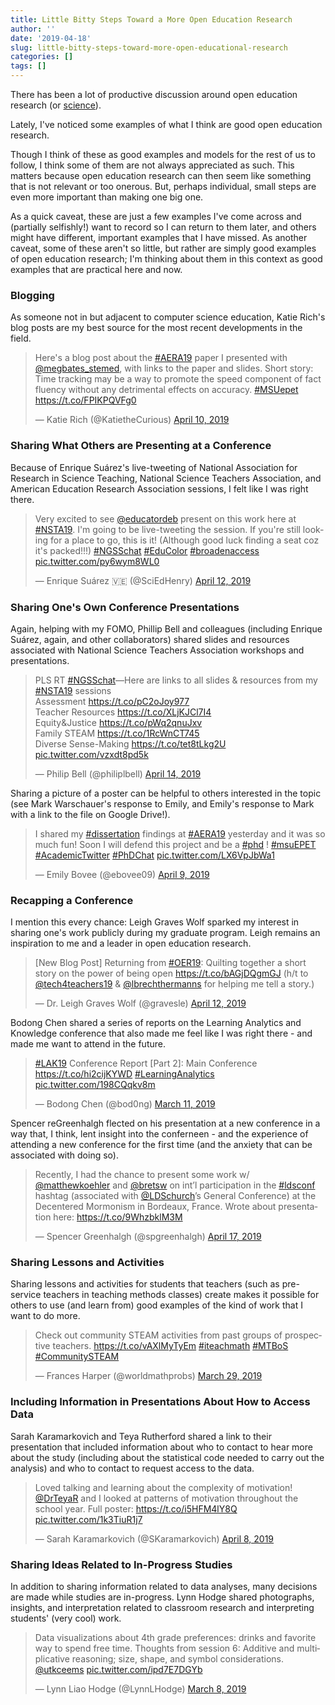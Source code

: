 ```yaml
---
title: Little Bitty Steps Toward a More Open Education Research
author: ''
date: '2019-04-18'
slug: little-bitty-steps-toward-more-open-educational-research
categories: []
tags: []
---
```


There has been a lot of productive discussion around open education research (or [science](https://journals.sagepub.com/doi/full/10.1177/2332858418787466)). 

Lately, I've noticed some examples of what I think are good open education research. 

Though I think of these as good examples and models for the rest of us to follow, I think some of them are not always appreciated as such. This matters because open education research can then seem like something that is not relevant or too onerous. But, perhaps individual, small steps are even more important than making one big one.

As a quick caveat, these are just a few examples I've come across and (partially selfishly!) want to record so I can return to them later, and others might have different, important examples that I have missed. As another caveat, some of these aren't so little, but rather are simply good examples of open education research; I'm thinking about them in this context as good examples that are practical here and now.

### Blogging

As someone not in but adjacent to computer science education, Katie Rich's blog posts are my best source for the most recent developments in the field. 

<blockquote class="twitter-tweet" data-lang="en"><p lang="en" dir="ltr">Here&#39;s a blog post about the <a href="https://twitter.com/hashtag/AERA19?src=hash&amp;ref_src=twsrc%5Etfw">#AERA19</a> paper I presented with <a href="https://twitter.com/megbates_stemed?ref_src=twsrc%5Etfw">@megbates_stemed</a>, with links to the paper and slides. Short story: Time tracking may be a way to promote the speed component of fact fluency without any detrimental effects on accuracy. <a href="https://twitter.com/hashtag/MSUepet?src=hash&amp;ref_src=twsrc%5Etfw">#MSUepet</a> <a href="https://t.co/FPIKPQVFg0">https://t.co/FPIKPQVFg0</a></p>&mdash; Katie Rich (@KatietheCurious) <a href="https://twitter.com/KatietheCurious/status/1115990827598319616?ref_src=twsrc%5Etfw">April 10, 2019</a></blockquote>
<script async src="https://platform.twitter.com/widgets.js" charset="utf-8"></script>

### Sharing What Others are Presenting at a Conference

Because of Enrique Suárez's live-tweeting of National Association for Research in Science Teaching, National Science Teachers Association, and American Education Research Association sessions, I felt like I was right there. 

<blockquote class="twitter-tweet" data-lang="en"><p lang="en" dir="ltr">Very excited to see <a href="https://twitter.com/educatordeb?ref_src=twsrc%5Etfw">@educatordeb</a> present on this work here at <a href="https://twitter.com/hashtag/NSTA19?src=hash&amp;ref_src=twsrc%5Etfw">#NSTA19</a>. I&#39;m going to be live-tweeting the session. If you&#39;re still looking for a place to go, this is it! (Although good luck finding a seat coz it&#39;s packed!!!) <a href="https://twitter.com/hashtag/NGSSchat?src=hash&amp;ref_src=twsrc%5Etfw">#NGSSchat</a> <a href="https://twitter.com/hashtag/EduColor?src=hash&amp;ref_src=twsrc%5Etfw">#EduColor</a> <a href="https://twitter.com/hashtag/broadenaccess?src=hash&amp;ref_src=twsrc%5Etfw">#broadenaccess</a> <a href="https://t.co/py6wym8WL0">pic.twitter.com/py6wym8WL0</a></p>&mdash; Enrique Suárez 🇻🇪 (@SciEdHenry) <a href="https://twitter.com/SciEdHenry/status/1116823845296590848?ref_src=twsrc%5Etfw">April 12, 2019</a></blockquote>
<script async src="https://platform.twitter.com/widgets.js" charset="utf-8"></script>

### Sharing One's Own Conference Presentations

Again, helping with my FOMO, Phillip Bell and colleagues (including Enrique Suárez, again, and other collaborators) shared slides and resources associated with National Science Teachers Association workshops and presentations.

<blockquote class="twitter-tweet" data-lang="en"><p lang="en" dir="ltr">PLS RT <a href="https://twitter.com/hashtag/NGSSchat?src=hash&amp;ref_src=twsrc%5Etfw">#NGSSchat</a>—Here are links to all slides &amp; resources from my <a href="https://twitter.com/hashtag/NSTA19?src=hash&amp;ref_src=twsrc%5Etfw">#NSTA19</a> sessions<br>Assessment <a href="https://t.co/pC2oJoy977">https://t.co/pC2oJoy977</a><br>Teacher Resources <a href="https://t.co/XLjKJCl7I4">https://t.co/XLjKJCl7I4</a><br>Equity&amp;Justice <a href="https://t.co/pWq2qnuJxv">https://t.co/pWq2qnuJxv</a><br>Family STEAM <a href="https://t.co/1RcWnCT745">https://t.co/1RcWnCT745</a><br>Diverse Sense-Making <a href="https://t.co/tet8tLkg2U">https://t.co/tet8tLkg2U</a> <a href="https://t.co/vzxdt8pd5k">pic.twitter.com/vzxdt8pd5k</a></p>&mdash; Philip Bell (@philiplbell) <a href="https://twitter.com/philiplbell/status/1117536458078851074?ref_src=twsrc%5Etfw">April 14, 2019</a></blockquote>
<script async src="https://platform.twitter.com/widgets.js" charset="utf-8"></script>

Sharing a picture of a poster can be helpful to others interested in the topic (see Mark Warschauer's response to Emily, and Emily's response to Mark with a link to the file on Google Drive!).

<blockquote class="twitter-tweet" data-lang="en"><p lang="en" dir="ltr">I shared my <a href="https://twitter.com/hashtag/dissertation?src=hash&amp;ref_src=twsrc%5Etfw">#dissertation</a> findings at <a href="https://twitter.com/hashtag/AERA19?src=hash&amp;ref_src=twsrc%5Etfw">#AERA19</a> yesterday and it was so much fun! Soon I will defend this project and be a <a href="https://twitter.com/hashtag/phd?src=hash&amp;ref_src=twsrc%5Etfw">#phd</a> ! <a href="https://twitter.com/hashtag/msuEPET?src=hash&amp;ref_src=twsrc%5Etfw">#msuEPET</a> <a href="https://twitter.com/hashtag/AcademicTwitter?src=hash&amp;ref_src=twsrc%5Etfw">#AcademicTwitter</a> <a href="https://twitter.com/hashtag/PhDChat?src=hash&amp;ref_src=twsrc%5Etfw">#PhDChat</a> <a href="https://t.co/LX6VpJbWa1">pic.twitter.com/LX6VpJbWa1</a></p>&mdash; Emily Bovee (@ebovee09) <a href="https://twitter.com/ebovee09/status/1115672314211913728?ref_src=twsrc%5Etfw">April 9, 2019</a></blockquote>
<script async src="https://platform.twitter.com/widgets.js" charset="utf-8"></script>

### Recapping a Conference

I mention this every chance: Leigh Graves Wolf sparked my interest in sharing one's work publicly during my graduate program. Leigh remains an inspiration to me and a leader in open education research.

<blockquote class="twitter-tweet" data-lang="en"><p lang="en" dir="ltr">[New Blog Post] Returning from <a href="https://twitter.com/hashtag/OER19?src=hash&amp;ref_src=twsrc%5Etfw">#OER19</a>: Quilting together a short story on the power of being open <a href="https://t.co/bAGjDQgmGJ">https://t.co/bAGjDQgmGJ</a> (h/t to <a href="https://twitter.com/tech4teachers19?ref_src=twsrc%5Etfw">@tech4teachers19</a> &amp; <a href="https://twitter.com/lbrechthermanns?ref_src=twsrc%5Etfw">@lbrechthermanns</a> for helping me tell a story.)</p>&mdash; Dr. Leigh Graves Wolf (@gravesle) <a href="https://twitter.com/gravesle/status/1116727181906993152?ref_src=twsrc%5Etfw">April 12, 2019</a></blockquote>
<script async src="https://platform.twitter.com/widgets.js" charset="utf-8"></script>

Bodong Chen shared a series of reports on the Learning Analytics and Knowledge conference that also made me feel like I was right there - and made me want to attend in the future.

<blockquote class="twitter-tweet" data-lang="en"><p lang="en" dir="ltr"><a href="https://twitter.com/hashtag/LAK19?src=hash&amp;ref_src=twsrc%5Etfw">#LAK19</a> Conference Report [Part 2]: Main Conference <a href="https://t.co/hi2cijKYWD">https://t.co/hi2cijKYWD</a> <a href="https://twitter.com/hashtag/LearningAnalytics?src=hash&amp;ref_src=twsrc%5Etfw">#LearningAnalytics</a> <a href="https://t.co/198CQqkv8m">pic.twitter.com/198CQqkv8m</a></p>&mdash; Bodong Chen (@bod0ng) <a href="https://twitter.com/bod0ng/status/1105103340327833600?ref_src=twsrc%5Etfw">March 11, 2019</a></blockquote>
<script async src="https://platform.twitter.com/widgets.js" charset="utf-8"></script>

Spencer reGreenhalgh flected on his presentation at a new conference in a way that, I think, lent insight into the conferneen - and the experience of attending a new conference for the first time (and the anxiety that can be associated with doing so).

<blockquote class="twitter-tweet" data-lang="en"><p lang="en" dir="ltr">Recently, I had the chance to present some work w/ <a href="https://twitter.com/matthewkoehler?ref_src=twsrc%5Etfw">@matthewkoehler</a> and <a href="https://twitter.com/bretsw?ref_src=twsrc%5Etfw">@bretsw</a> on int’l participation in the <a href="https://twitter.com/hashtag/ldsconf?src=hash&amp;ref_src=twsrc%5Etfw">#ldsconf</a> hashtag (associated with <a href="https://twitter.com/LDSchurch?ref_src=twsrc%5Etfw">@LDSchurch</a>’s General Conference) at the Decentered Mormonism in Bordeaux, France. Wrote about presentation here: <a href="https://t.co/9WhzbklM3M">https://t.co/9WhzbklM3M</a></p>&mdash; Spencer Greenhalgh (@spgreenhalgh) <a href="https://twitter.com/spgreenhalgh/status/1118537457576886272?ref_src=twsrc%5Etfw">April 17, 2019</a></blockquote>
<script async src="https://platform.twitter.com/widgets.js" charset="utf-8"></script>

### Sharing Lessons and Activities

Sharing lessons and activities for students that teachers (such as pre-service teachers in teaching methods classes) create makes it possible for others to use (and learn from) good examples of the kind of work that I want to do more.

<blockquote class="twitter-tweet" data-lang="en"><p lang="en" dir="ltr">Check out community STEAM activities from past groups of prospective teachers. <a href="https://t.co/vAXlMyTyEm">https://t.co/vAXlMyTyEm</a> <a href="https://twitter.com/hashtag/iteachmath?src=hash&amp;ref_src=twsrc%5Etfw">#iteachmath</a> <a href="https://twitter.com/hashtag/MTBoS?src=hash&amp;ref_src=twsrc%5Etfw">#MTBoS</a> <a href="https://twitter.com/hashtag/CommunitySTEAM?src=hash&amp;ref_src=twsrc%5Etfw">#CommunitySTEAM</a></p>&mdash; Frances Harper (@worldmathprobs) <a href="https://twitter.com/worldmathprobs/status/1111676103033278467?ref_src=twsrc%5Etfw">March 29, 2019</a></blockquote>
<script async src="https://platform.twitter.com/widgets.js" charset="utf-8"></script>

### Including Information in Presentations About How to Access Data

Sarah Karamarkovich and Teya Rutherford shared a link to their presentation that included information about who to contact to hear more about the study (including about the statistical code needed to carry out the analysis) and who to contact to request access to the data. 

<blockquote class="twitter-tweet" data-lang="en"><p lang="en" dir="ltr">Loved talking and learning about the complexity of motivation! <a href="https://twitter.com/DrTeyaR?ref_src=twsrc%5Etfw">@DrTeyaR</a> and I looked at patterns of motivation throughout the school year. Full poster: <a href="https://t.co/i5HFM4lY8Q">https://t.co/i5HFM4lY8Q</a> <a href="https://t.co/1k3TiuR1j7">pic.twitter.com/1k3TiuR1j7</a></p>&mdash; Sarah Karamarkovich (@SKaramarkovich) <a href="https://twitter.com/SKaramarkovich/status/1115398668687937542?ref_src=twsrc%5Etfw">April 8, 2019</a></blockquote>
<script async src="https://platform.twitter.com/widgets.js" charset="utf-8"></script>

### Sharing Ideas Related to In-Progress Studies

In addition to sharing information related to data analyses, many decisions are made while studies are in-progress. Lynn Hodge shared photographs, insights, and interpretation related to classroom research and interpreting students' (very cool) work.

<blockquote class="twitter-tweet" data-lang="en"><p lang="en" dir="ltr">Data visualizations about 4th grade preferences: drinks and favorite way to spend free time. Thoughts from session 6: Additive and multiplicative reasoning; size, shape, and symbol considerations. <a href="https://twitter.com/utkceems?ref_src=twsrc%5Etfw">@utkceems</a> <a href="https://t.co/ipd7E7DGYb">pic.twitter.com/ipd7E7DGYb</a></p>&mdash; Lynn Liao Hodge (@LynnLHodge) <a href="https://twitter.com/LynnLHodge/status/1104040453593288709?ref_src=twsrc%5Etfw">March 8, 2019</a></blockquote>
<script async src="https://platform.twitter.com/widgets.js" charset="utf-8"></script>